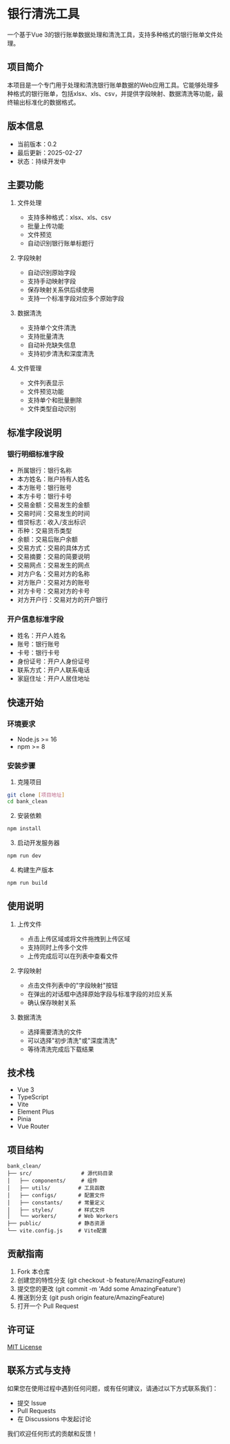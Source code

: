 # 银行清洗工具

一个基于Vue 3的银行账单数据处理和清洗工具，支持多种格式的银行账单文件处理。

## 项目简介

本项目是一个专门用于处理和清洗银行账单数据的Web应用工具。它能够处理多种格式的银行账单，包括xlsx、xls、csv，并提供字段映射、数据清洗等功能，最终输出标准化的数据格式。

## 版本信息
- 当前版本：0.2
- 最后更新：2025-02-27
- 状态：持续开发中

## 主要功能

1. 文件处理
   - 支持多种格式：xlsx、xls、csv
   - 批量上传功能
   - 文件预览
   - 自动识别银行账单标题行

2. 字段映射
   - 自动识别原始字段
   - 支持手动映射字段
   - 保存映射关系供后续使用
   - 支持一个标准字段对应多个原始字段

3. 数据清洗
   - 支持单个文件清洗
   - 支持批量清洗
   - 自动补充缺失信息
   - 支持初步清洗和深度清洗

4. 文件管理
   - 文件列表显示
   - 文件预览功能
   - 支持单个和批量删除
   - 文件类型自动识别

## 标准字段说明

### 银行明细标准字段
- 所属银行：银行名称
- 本方姓名：账户持有人姓名
- 本方账号：银行账号
- 本方卡号：银行卡号
- 交易金额：交易发生的金额
- 交易时间：交易发生的时间
- 借贷标志：收入/支出标识
- 币种：交易货币类型
- 余额：交易后账户余额
- 交易方式：交易的具体方式
- 交易摘要：交易的简要说明
- 交易网点：交易发生的网点
- 对方户名：交易对方的名称
- 对方账户：交易对方的账号
- 对方卡号：交易对方的卡号
- 对方开户行：交易对方的开户银行

### 开户信息标准字段
- 姓名：开户人姓名
- 账号：银行账号
- 卡号：银行卡号
- 身份证号：开户人身份证号
- 联系方式：开户人联系电话
- 家庭住址：开户人居住地址

## 快速开始

### 环境要求
- Node.js >= 16
- npm >= 8

### 安装步骤

1. 克隆项目
```bash
git clone [项目地址]
cd bank_clean
```

2. 安装依赖
```bash
npm install
```

3. 启动开发服务器
```bash
npm run dev
```

4. 构建生产版本
```bash
npm run build
```

## 使用说明

1. 上传文件
   - 点击上传区域或将文件拖拽到上传区域
   - 支持同时上传多个文件
   - 上传完成后可以在列表中查看文件

2. 字段映射
   - 点击文件列表中的"字段映射"按钮
   - 在弹出的对话框中选择原始字段与标准字段的对应关系
   - 确认保存映射关系

3. 数据清洗
   - 选择需要清洗的文件
   - 可以选择"初步清洗"或"深度清洗"
   - 等待清洗完成后下载结果

## 技术栈
- Vue 3
- TypeScript
- Vite
- Element Plus
- Pinia
- Vue Router

## 项目结构
```
bank_clean/
├── src/                # 源代码目录
│   ├── components/     # 组件
│   ├── utils/         # 工具函数
│   ├── configs/       # 配置文件
│   ├── constants/     # 常量定义
│   ├── styles/        # 样式文件
│   └── workers/       # Web Workers
├── public/            # 静态资源
└── vite.config.js     # Vite配置
```

## 贡献指南

1. Fork 本仓库
2. 创建您的特性分支 (git checkout -b feature/AmazingFeature)
3. 提交您的更改 (git commit -m 'Add some AmazingFeature')
4. 推送到分支 (git push origin feature/AmazingFeature)
5. 打开一个 Pull Request

## 许可证

[MIT License](LICENSE)

## 联系方式与支持

如果您在使用过程中遇到任何问题，或有任何建议，请通过以下方式联系我们：

- 提交 Issue
- Pull Requests
- 在 Discussions 中发起讨论

我们欢迎任何形式的贡献和反馈！
